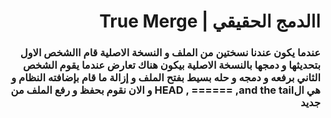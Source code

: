 

# <div dir =rtl > االدمج الحقيقي | True Merge
 </div>

### <div dir=rtl > عندما يكون عندنا نسختين من الملف و النسخة الاصلية قام االشخص الاول بتحديثها و دمجها بالنسخة الاصلية بيكون هناك تعارض عندما يقوم الشخص الثاني برفعه و دمجه و حله بسيط بفتح الملف و إزالة ما قام بإضافته النظام و هي الHEAD , ====== ,and the tail <second branch or the nameof the conflict branch>  و الان نقوم بحفظ و رفع الملف من جديد</div>




